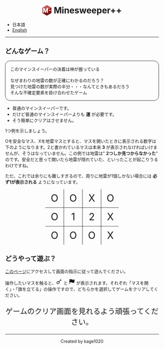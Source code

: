 <h1 align="center" style="display:flex;justify-content:center;align-items:center">
    <img src="public/mpp.svg" width="30" />
    <span style="margin-left:0.5rem">Minesweeper++</span>
</h1>

* 日本語
* [English](README.en.md)

---

## どんなゲーム？

<p style="border:1px solid;padding:1rem;border-radius:1rem">
このマインスイーパーの決着は神が握っている
<br />
<br />
なぜまわりの地雷の数が正確にわかるのだろう？<br />
見つけた地雷の数が実際の半分・・・なんてときもあるだろう<br />
そんな不確定要素を掛け合わせたゲーム<br />
</p>

* 普通のマインスイーパーです。
* だけど普通のマインスイーパーよりも **運** が必要です。
* そう簡単にクリアはさせません。

1つ例を示しましょう。

Oを安全なマス、Xを地雷マスとすると、マスを開いたときに表示される数字は下のようになります。2と書かれているマスは本来 **3** が表示されなければいけませんが、そうはなっていません。この例では地雷は" **2つしか見つからなかった**" のです。安全だと思って開いたら地雷が隠れていた、といったことが起こりうるわけですね。

ただ、これでは余りにも難しすぎるので、周りに地雷が1個しかない場合には **必ず1が表示される** ようになっています。

<div style="display:grid;place-items:center;text-align:center;font-size:2rem;margin-bottom:1rem">
<div style="display:grid;grid-template-columns:repeat(4,1fr);width:240px;border-bottom:1px solid">
    <div style="height:60px;width:60px;display:grid;place-items:center;border-right:1px solid">O</div>
    <div style="height:60px;width:60px;display:grid;place-items:center;border-right:1px solid">O</div>
    <div style="height:60px;width:60px;display:grid;place-items:center;border-right:1px solid">X</div>
    <div style="height:60px;width:60px;display:grid;place-items:center">O</div>
</div>
<div style="display:grid;grid-template-columns:repeat(4,1fr);width:240px;border-bottom:1px solid">
    <div style="height:60px;width:60px;display:grid;place-items:center;border-right:1px solid">O</div>
    <div style="height:60px;width:60px;display:grid;place-items:center;border-right:1px solid">1</div>
    <div style="height:60px;width:60px;display:grid;place-items:center;border-right:1px solid">2</div>
    <div style="height:60px;width:60px;display:grid;place-items:center">X</div>
</div>
<div style="display:grid;grid-template-columns:repeat(4,1fr);width:240px">
    <div style="height:60px;width:60px;display:grid;place-items:center;border-right:1px solid">O</div>
    <div style="height:60px;width:60px;display:grid;place-items:center;border-right:1px solid">O</div>
    <div style="height:60px;width:60px;display:grid;place-items:center;border-right:1px solid">O</div>
    <div style="height:60px;width:60px;display:grid;place-items:center">X</div>
</div>
</div>

## どうやって遊ぶ？

[このページ](https://minesweeper-plus-plus.vercel.app/)にアクセスして画面の指示に従って遊んでください。

操作したいマスを触ると、<svg stroke="currentColor" fill="none" stroke-width="2" viewBox="0 0 24 24" stroke-linecap="round" stroke-linejoin="round" height="20" width="20" xmlns="http://www.w3.org/2000/svg"><desc></desc><path stroke="none" d="M0 0h24v24H0z" fill="none"></path><path d="M17 4l3 3"></path><path d="M18.5 5.5l-8 8"></path><path d="M8.276 11.284l4.44 4.44a0.968 .968 0 0 1 0 1.369l-2.704 2.704a4.108 4.108 0 0 1 -5.809 -5.81l2.704 -2.703a0.968 .968 0 0 1 1.37 0z"></path></svg> と <svg stroke="currentColor" fill="currentColor" stroke-width="0" viewBox="0 0 24 24" ariaHidden="true" height="20" width="20" xmlns="http://www.w3.org/2000/svg"><path fill-rule="evenodd" d="M3 2.25a.75.75 0 01.75.75v.54l1.838-.46a9.75 9.75 0 016.725.738l.108.054a8.25 8.25 0 005.58.652l3.109-.732a.75.75 0 01.917.81 47.784 47.784 0 00.005 10.337.75.75 0 01-.574.812l-3.114.733a9.75 9.75 0 01-6.594-.77l-.108-.054a8.25 8.25 0 00-5.69-.625l-2.202.55V21a.75.75 0 01-1.5 0V3A.75.75 0 013 2.25z" clip-rule="evenodd"></path></svg> が表示されます。それぞれ「マスを開く」・「旗を立てる」の操作ですので、どちらかを選択してゲームをクリアしてください。

<p align="center" style="font-size:1.5rem">ゲームのクリア画面を見れるよう頑張ってください。</p>

---

<p align="center">Created by kage1020</p>